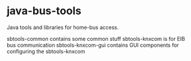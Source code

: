 java-bus-tools
==============

Java tools and libraries for home-bus access.

sbtools-common contains some common stuff
sbtools-knxcom is for EIB bus communication
sbtools-knxcom-gui contains GUI components for configuring the sbtools-knxcom
